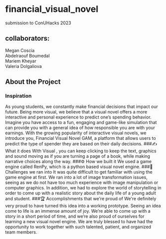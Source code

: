 # financial_visual_novel
submission to ConUHacks 2023

## collaborators:
Megan Coscia<br>
Abdelraouf Boumedal<br>
Mariem Kheyar<br>
Valeria Dolgaliova<br>

## About the Project
### Inspiration
As young students, we constantly make financial decisions that impact our future. Being more visual, we believe that a visual novel offers a more interactive and personal experience to predict one’s spending behavior. Imagine you have access to a fun, engaging and game-like simulation that can provide you with a general idea of how responsible you are with your earnings.
With the growing popularity of interactive visual novels, we introduce you, Financial Visual Novel GAM, a platform that allows users to predict the type of spender they are based on their daily decisions.
###✍️ What it does
With Visual , you can keep clicking to keep the text, graphics and sound moving as if you are turning a page of a book, while making narrative choices along the way. 
###⚙️ How we built it
We used a game engine called RenPy, which is a python based visual novel engine. 
###🚧 Challenges we ran into
It was quite difficult to get familiar with using the game engine at first.  We ran into a lot of image transformation issues, seeing as we do not have too much experience with image manipulation or computer graphics. In addition, we had to explore the world of storytelling in order to come up with a realistic story about the daily life of a young adult and student. 
###🏆 Accomplishments that we're proud of
We're definitely very proud to have turned this idea into a working prototype. Seeing an idea come to life is an immense amount of joy. We’re able to come up with a story in a short period of time, and we’re also proud of ourselves for learning a new visual novel engine. We are truly blessed to have had the opportunity to work together with such talented, patient, and organized team members.

